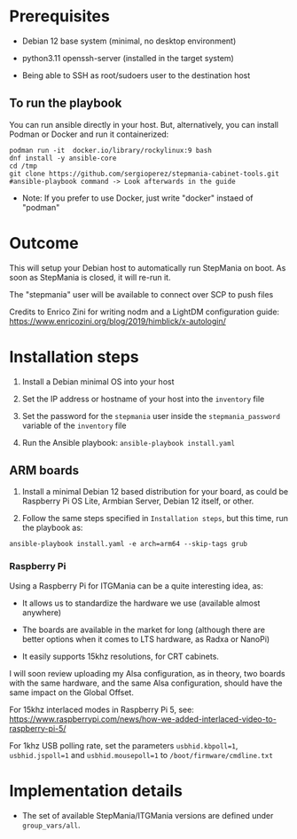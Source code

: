 # Prerequisites

- Debian 12 base system (minimal, no desktop environment)

- python3.11 openssh-server (installed in the target system)

- Being able to SSH as root/sudoers user to the destination host

## To run the playbook

You can run ansible directly in your host. But, alternatively, you can install Podman or Docker and run it containerized:

```
podman run -it  docker.io/library/rockylinux:9 bash
dnf install -y ansible-core
cd /tmp
git clone https://github.com/sergioperez/stepmania-cabinet-tools.git
#ansible-playbook command -> Look afterwards in the guide
```

* Note: If you prefer to use Docker, just write "docker" instaed of "podman"

# Outcome

This will setup your Debian host to automatically run StepMania on boot. As soon as StepMania is closed, it will re-run it.

The "stepmania" user will be available to connect over SCP to push files

Credits to Enrico Zini for writing nodm and a LightDM configuration guide: https://www.enricozini.org/blog/2019/himblick/x-autologin/

# Installation steps

1. Install a Debian minimal OS into your host

2. Set the IP address or hostname of your host into the `inventory` file

3. Set the password for the `stepmania` user inside the `stepmania_password` variable of the `inventory` file

4. Run the Ansible playbook: `ansible-playbook install.yaml`

## ARM boards

1. Install a minimal Debian 12 based distribution for your board, as could be Raspberry Pi OS Lite, Armbian Server, Debian 12 itself, or other.

2. Follow the same steps specified in `Installation steps`, but this time, run the playbook as:

`ansible-playbook install.yaml -e arch=arm64 --skip-tags grub`

### Raspberry Pi

Using a Raspberry Pi for ITGMania can be a quite interesting idea, as:

- It allows us to standardize the hardware we use (available almost anywhere)

- The boards are available in the market for long (although there are better options when it comes to LTS hardware, as Radxa or NanoPi)

- It easily supports 15khz resolutions, for CRT cabinets.

I will soon review uploading my Alsa configuration, as in theory, two boards with the same hardware, and the same Alsa configuration, should have the same impact on the Global Offset.

For 15khz interlaced modes in Raspberry Pi 5, see: https://www.raspberrypi.com/news/how-we-added-interlaced-video-to-raspberry-pi-5/

For 1khz USB polling rate, set the parameters `usbhid.kbpoll=1`, `usbhid.jspoll=1` and  `usbhid.mousepoll=1` to `/boot/firmware/cmdline.txt`

# Implementation details

- The set of available StepMania/ITGMania versions are defined under `group_vars/all`.
